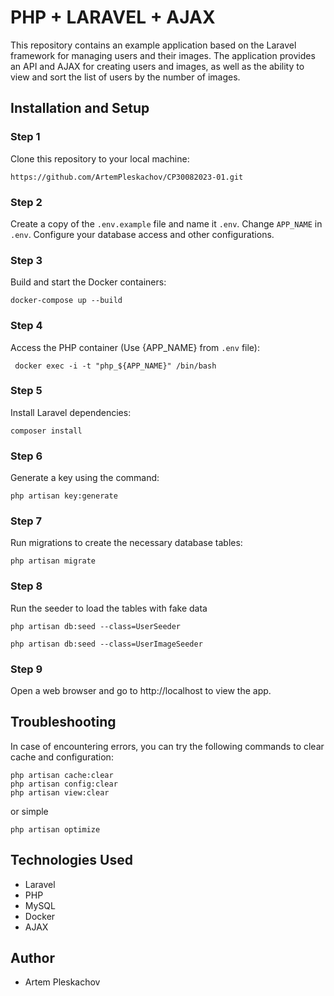 # PHP + LARAVEL + AJAX
This repository contains an example application based on the Laravel framework for managing users and their images. The application provides an API and AJAX for creating users and images, as well as the ability to view and sort the list of users by the number of images.
## Installation and Setup
### Step 1
Clone this repository to your local machine:
```console
https://github.com/ArtemPleskachov/CP30082023-01.git
````

### Step 2
Create a copy of the `.env.example` file and name it `.env`. 
Change `APP_NAME` in `.env`.
Configure your database access and other configurations.

### Step 3
Build and start the Docker containers:
```console
docker-compose up --build
```

### Step 4
Access the PHP container (Use {APP_NAME} from `.env` file):
```console
 docker exec -i -t "php_${APP_NAME}" /bin/bash
```
### Step 5
Install Laravel dependencies:

```console
composer install
```

### Step 6
Generate a key using the command:
```console
php artisan key:generate
```

### Step 7
Run migrations to create the necessary database tables:
```console
php artisan migrate
```
### Step 8
Run the seeder to load the tables with fake data
```
php artisan db:seed --class=UserSeeder
```
```
php artisan db:seed --class=UserImageSeeder
```
### Step 9
Open a web browser and go to http://localhost to view the app.

## Troubleshooting
In case of encountering errors, you can try the following commands to clear cache and configuration:

```console
php artisan cache:clear
php artisan config:clear
php artisan view:clear
```
or simple
```console
php artisan optimize
```

## Technologies Used
- Laravel
- PHP
- MySQL
- Docker
- AJAX

## Author
- Artem Pleskachov
